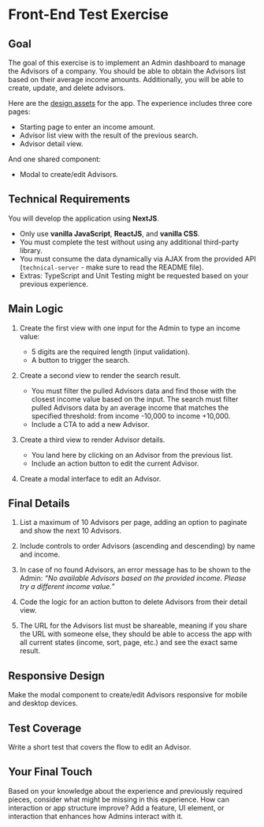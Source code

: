 # Front-End Test Exercise

## Goal

The goal of this exercise is to implement an Admin dashboard to manage the Advisors of a company. You should be able to obtain the Advisors list based on their average income amounts. Additionally, you will be able to create, update, and delete advisors.

Here are the [design assets](https://www.figma.com/design/eO8QaVq9a2N4J3nEn5AhE9/Front---End-Test-2024?node-id=0-1&node-type=canvas&t=nnMc852Ux46DqXpo-0) for the app. The experience includes three core pages:

- Starting page to enter an income amount.
- Advisor list view with the result of the previous search.
- Advisor detail view.

And one shared component:

- Modal to create/edit Advisors.

## Technical Requirements

You will develop the application using **NextJS**.

- Only use **vanilla JavaScript**, **ReactJS**, and **vanilla CSS**.
- You must complete the test without using any additional third-party library.
- You must consume the data dynamically via AJAX from the provided API (`technical-server` - make sure to read the README file).
- Extras: TypeScript and Unit Testing might be requested based on your previous experience.

## Main Logic

1. Create the first view with one input for the Admin to type an income value:

   - 5 digits are the required length (input validation).
   - A button to trigger the search.

2. Create a second view to render the search result.

   - You must filter the pulled Advisors data and find those with the closest income value based on the input. The search must filter pulled Advisors data by an average income that matches the specified threshold: from income -10,000 to income +10,000.
   - Include a CTA to add a new Advisor.

3. Create a third view to render Advisor details.

   - You land here by clicking on an Advisor from the previous list.
   - Include an action button to edit the current Advisor.

4. Create a modal interface to edit an Advisor.

## Final Details

1. List a maximum of 10 Advisors per page, adding an option to paginate and show the next 10 Advisors.

2. Include controls to order Advisors (ascending and descending) by name and income.

3. In case of no found Advisors, an error message has to be shown to the Admin: _“No available Advisors based on the provided income. Please try a different income value.”_

4. Code the logic for an action button to delete Advisors from their detail view.

5. The URL for the Advisors list must be shareable, meaning if you share the URL with someone else, they should be able to access the app with all current states (income, sort, page, etc.) and see the exact same result.

## Responsive Design

Make the modal component to create/edit Advisors responsive for mobile and desktop devices.

## Test Coverage

Write a short test that covers the flow to edit an Advisor.

## Your Final Touch

Based on your knowledge about the experience and previously required pieces, consider what might be missing in this experience. How can interaction or app structure improve? Add a feature, UI element, or interaction that enhances how Admins interact with it.
